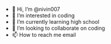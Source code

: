 - 👋 Hi, I’m @nivin007
- 👀 I’m interested in coding
- 🌱 I’m currently learning high school
- 💞️ I’m looking to collaborate on coding
- 📫 How to reach me email

<!---
nivin007/nivin007 is a ✨ special ✨ repository because its `README.md` (this file) appears on your GitHub profile.
You can click the Preview link to take a look at your changes.
--->

